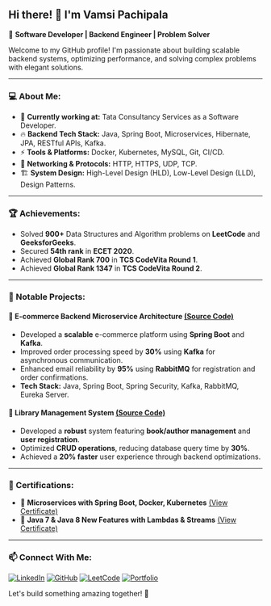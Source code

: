 ## Hi there! 👋 I'm Vamsi Pachipala

🚀 **Software Developer | Backend Engineer | Problem Solver**

Welcome to my GitHub profile! I'm passionate about building scalable backend systems, optimizing performance, and solving complex problems with elegant solutions. 

---

### 💻 About Me:
- 🎯 **Currently working at:** Tata Consultancy Services as a Software Developer.
- 🔥 **Backend Tech Stack:** Java, Spring Boot, Microservices, Hibernate, JPA, RESTful APIs, Kafka.
- ⚡ **Tools & Platforms:** Docker, Kubernetes, MySQL, Git, CI/CD.
- 📡 **Networking & Protocols:** HTTP, HTTPS, UDP, TCP.
- 🏗️ **System Design:** High-Level Design (HLD), Low-Level Design (LLD), Design Patterns.

---

### 🏆 Achievements:
- Solved **900+** Data Structures and Algorithm problems on **LeetCode** and **GeeksforGeeks**.
- Secured **54th rank** in **ECET 2020**.
- Achieved **Global Rank 700** in **TCS CodeVita Round 1**.
- Achieved **Global Rank 1347** in **TCS CodeVita Round 2**.

---

### 🔨 Notable Projects:
#### 🔹 **E-commerce Backend Microservice Architecture** [(Source Code)](https://github.com/Vamsi-Pachipala/e-commerce-Microservices.git)
- Developed a **scalable** e-commerce platform using **Spring Boot** and **Kafka**.
- Improved order processing speed by **30%** using **Kafka** for asynchronous communication.
- Enhanced email reliability by **95%** using **RabbitMQ** for registration and order confirmations.
- **Tech Stack:** Java, Spring Boot, Spring Security, Kafka, RabbitMQ, Eureka Server.

#### 🔹 **Library Management System** [(Source Code)](https://github.com/Vamsi-Pachipala/LibraryManagementSystem.git)
- Developed a **robust** system featuring **book/author management** and **user registration**.
- Optimized **CRUD operations**, reducing database query time by **30%**.
- Achieved a **20% faster** user experience through backend optimizations.

---

### 📜 Certifications:
- 🏅 **Microservices with Spring Boot, Docker, Kubernetes** [(View Certificate)](https://www.udemy.com/certificate/UC-16eb506f-7792-44ca-ac36-176fdf7a2c7e/)
- 🏅 **Java 7 & Java 8 New Features with Lambdas & Streams** [(View Certificate)](https://udemy.com/certificate/UC-838a4d52-5e3d-4341-b8d7-4fa49ee2d85c)

---

### 📫 Connect With Me:
[![LinkedIn](https://img.shields.io/badge/LinkedIn-0A66C2?style=for-the-badge&logo=linkedin&logoColor=white)](https://www.linkedin.com/in/vamsi-pachipala-98a338209/)
[![GitHub](https://img.shields.io/badge/GitHub-171515?style=for-the-badge&logo=github&logoColor=white)](https://github.com/Vamsi-Pachipala)
[![LeetCode](https://img.shields.io/badge/LeetCode-FFA116?style=for-the-badge&logo=leetcode&logoColor=white)](https://leetcode.com/u/vamsipachipala/)
[![Portfolio](https://img.shields.io/badge/Portfolio-000000?style=for-the-badge&logo=vercel&logoColor=white)](https://folll.io/vamsipachipala)

Let's build something amazing together! 🚀
